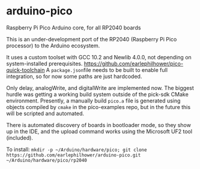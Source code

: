 # arduino-pico
Raspberry Pi Pico Arduino core, for all RP2040 boards

This is an under-development port of the RP2040 (Raspberry Pi Pico processor) to the Arduino ecosystem.

It uses a custom toolset with GCC 10.2 and Newlib 4.0.0, not depending on system-installed prerequisites.  https://github.com/earlephilhower/pico-quick-toolchain
A `package.json`file needs to be built to enable full integration, so for now some paths are just hardcoded.

Only delay, analogWrite, and digitalWrite are implemented now.  The biggest hurdle was getting a working build system outside of the pick-sdk CMake environment.
Presently, a manually build `pico.a` file is generated using objects compiled by `cmake` in the pico-examples repo, but in the future this will be scripted and automated.

There is automated discovery of boards in bootloader mode, so they show up in the IDE, and the upload command works using the Microsoft UF2 tool (included).

To install: `mkdir -p ~/Arduino/hardware/pico; git clone https://github.com/earlephilhower/arduino-pico.git ~/Arduino/hardware/pico/rp2040`
